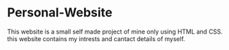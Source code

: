 # Personal-Website
This website is a small self made project of mine only using HTML and CSS.
this website contains my intrests and cantact details of myself.
